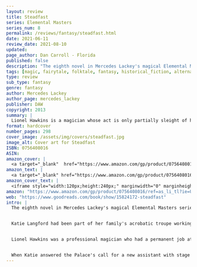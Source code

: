 ```yaml
---
layout: review
title: Steadfast
series: Elemental Masters
series_num: 8
permalink: /reviews/fantasy/steadfast.html
date: 2021-06-11
review_date: 2021-08-10
updated: 
page_author: Dan Carroll - Florida
published: false
description: "The eighth novel in Mercedes Lackey's magical Elemental Masters series reimagines the fairy tale The Steadfast Tin Soldier in a richly-detailed alternate Victorian England."
tags: [magic, fairytale, folktale, fantasy, historical_fiction, alternate_history, mercedes_lackey]
type: review
sub_type: fantasy
genre: fantasy
author: Mercedes Lackey
author_page: mercedes_lackey
publisher: DAW
copyright: 2013
summary: |
  Lionel Hawkins is a magician whose act is only partially sleight of hand. The rest is real magic. He’s an Elemental Magician with the power to persuade the Elementals of Air to help him create amazing illusions. It doesn't take long before his assistant, acrobat Katie Langford, notices that he’s no ordinary magician—and for Lionel to discover that she’s no ordinary acrobat, but rather an untrained and unawakened Fire Magician. She’s also on the run from her murderous and vengeful brute of a husband. But can she harness her magic in time to stop her husband from achieving his deadly goal?
format: hardcover
number_pages: 298
cover_image: /assets/img/covers/steadfast.jpg
image_alt: Cover art for Steadfast
ISBN: 0756408016
ASIN: 
amazon_cover: |
  <a target="_blank"  href="https://www.amazon.com/gp/product/0756408016/ref=as_li_tl?ie=UTF8&camp=1789&creative=9325&creativeASIN=0756408016&linkCode=as2&tag=floridan21-20&linkId=4dfeaa3b12fa7dd2f89ebd35ff3e2d72"><img border="0" src="//ws-na.amazon-adsystem.com/widgets/q?_encoding=UTF8&MarketPlace=US&ASIN=0756408016&ServiceVersion=20070822&ID=AsinImage&WS=1&Format=_SL250_&tag=floridan21-20" ></a>
amazon_text: |
  <a target="_blank" href="https://www.amazon.com/gp/product/0756408016/ref=as_li_tl?ie=UTF8&camp=1789&creative=9325&creativeASIN=0756408016&linkCode=as2&tag=floridan21-20&linkId=9a4896149a3eec6086057278ee5563f1">Steadfast (Elemental Masters)</a>
amazon_cover_text: |
  <iframe style="width:120px;height:240px;" marginwidth="0" marginheight="0" scrolling="no" frameborder="0" src="//ws-na.amazon-adsystem.com/widgets/q?ServiceVersion=20070822&OneJS=1&Operation=GetAdHtml&MarketPlace=US&source=ac&ref=tf_til&ad_type=product_link&tracking_id=floridan21-20&marketplace=amazon&amp;region=US&placement=0756408016&asins=0756408016&linkId=f50e55b1fa418a74910645f76f074a45&show_border=false&link_opens_in_new_window=false&price_color=333333&title_color=0066c0&bg_color=ffffff"></iframe>
amazon: "https://www.amazon.com/gp/product/0756408016/ref=as_li_tl?ie=UTF8&tag=floridan21-20&camp=1789&creative=9325&linkCode=as2&creativeASIN=0756408016&linkId=a98c4ca691853989d347a809a15d59c6"
web: "https://www.goodreads.com/book/show/15824172-steadfast"
intro: |
  The eighth novel in Mercedes Lackey's magical Elemental Masters series reimagines the fairy tale The Steadfast Tin Soldier in a richly-detailed alternate Victorian England.


  Katie Langford had been part of her family's acrobatic troupe working in a small traveling circus — until a terrible fire killed her parents. Years later, still with the circus but stuck in an abusive marriage, Katie fled from her increasingly dangerous husband to Brighton. As a seaside resort town, Brighton's music halls meant no circus needed to visit. It was as safe a place as she could find.


  Lionel Hawkins was a professional magician who had a permanent job at the Palace Music Hall in Brighton. His shows never failed to enchant the ever-changing crowds, for his magic was more than just tricks. Lionel was an Air Magician, and he wasn't the only one at the Palace who had magical abilities. Jack Prescott, the Palace doorman who had lost a leg in the Boer Wars, had preternatural awareness of all flame, which had saved the Palace from burning on more than one occasion.


  When Katie answered the Palace's call for a new assistant with stage experience, it seemed like all her problems were solved. But it soon became clear that Katie was a Fire Magician like Jack and that something had blocked Katie's acccess to her own abilities — a dangerous situation for everyone around her. Fire, the most volatile of all the elements, was a power that could easily turn deadly when fueled by strong emotion. And Lionel and Jack could tell that Katie was hiding something. Something that frightened her. Something that could set their whole world ablaze if they couldn't help her master her Element in time.
---
```



